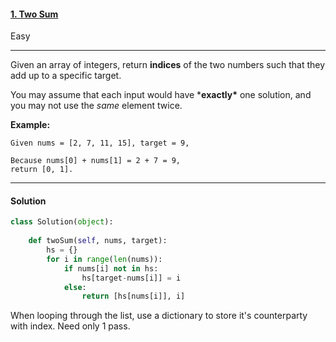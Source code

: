 #### [1. Two Sum](https://leetcode.com/problems/two-sum/)

Easy

---

Given an array of integers, return **indices** of the two numbers such that they add up to a specific target.

You may assume that each input would have ***exactly\*** one solution, and you may not use the *same* element twice.

**Example:**

```
Given nums = [2, 7, 11, 15], target = 9,

Because nums[0] + nums[1] = 2 + 7 = 9,
return [0, 1].
```



---

#### Solution

```python
class Solution(object):
    
    def twoSum(self, nums, target):
        hs = {}
        for i in range(len(nums)):
            if nums[i] not in hs:
                hs[target-nums[i]] = i
            else:
                return [hs[nums[i]], i]
```

When looping through the list, use a dictionary to store it's counterparty with index. Need only 1 pass. 